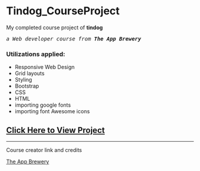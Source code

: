 # Tindog_CourseProject
<p>My completed course project of <b>tindog</b> <br>
<pre><i>a Web developer course from <b>The App Brewery</b></i></pre></p>

<h3>Utilizations applied:</h3>
 <ul>
  <li> Responsive Web Design</li>
  <li> Grid layouts</li>
  <li> Styling</li>
  <li> Bootstrap</li>
  <li> CSS</li>
  <li> HTML</li>
  <li> importing google fonts</li>
  <li> importing font Awesome icons</li>
</ul>

<a href="https://jimbrayrcp.github.io/Tindog_CourseProject/"><h2>Click Here to View Project</h2></a>

<hr>

Course creator link and credits

<a href="https://www.appbrewery.co">The App Brewery</a>
